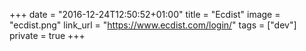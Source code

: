 +++
date = "2016-12-24T12:50:52+01:00"
title = "Ecdist"
image = "ecdist.png"
link_url = "https://www.ecdist.com/login/"
tags = ["dev"]
private = true
+++

